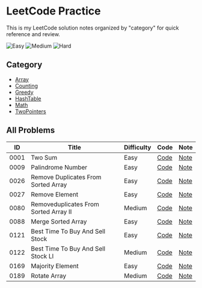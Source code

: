 # LeetCode Practice

This is my LeetCode solution notes organized by "category" for quick reference and review.


![Easy](https://img.shields.io/badge/Easy-7-44cc11)
![Medium](https://img.shields.io/badge/Medium-3-ffa500)
![Hard](https://img.shields.io/badge/Hard-0-d73a4a)


## Category

- [Array](./Array/README.md)
- [Counting](./Counting/README.md)
- [Greedy](./Greedy/README.md)
- [HashTable](./HashTable/README.md)
- [Math](./Math/README.md)
- [TwoPointers](./TwoPointers/README.md)

## All Problems

| ID | Title | Difficulty | Code | Note |
|----|-------|------------|------|------|
| 0001 | Two Sum | Easy | [Code](HashTable/0001-two-sum/solution.js) | [Note](HashTable/0001-two-sum/README.md) |
| 0009 | Palindrome Number | Easy | [Code](Math/0009-palindrome-number/solution.js) | [Note](Math/0009-palindrome-number/README.md) |
| 0026 | Remove Duplicates From Sorted Array | Easy | [Code](TwoPointers/0026-remove-duplicates-from-sorted-array/solution.js) | [Note](TwoPointers/0026-remove-duplicates-from-sorted-array/README.md) |
| 0027 | Remove Element | Easy | [Code](TwoPointers/0027-remove-element/solution.js) | [Note](TwoPointers/0027-remove-element/README.md) |
| 0080 | Removeduplicates From Sorted Array II | Medium | [Code](TwoPointers/0080-removeduplicates-from-sorted-array-II/solution.js) | [Note](TwoPointers/0080-removeduplicates-from-sorted-array-II/README.md) |
| 0088 | Merge Sorted Array | Easy | [Code](TwoPointers/0088-merge-sorted-array/solution.js) | [Note](TwoPointers/0088-merge-sorted-array/README.md) |
| 0121 | Best Time To Buy And Sell Stock | Easy | [Code](Array/0121-best-time-to-buy-and-sell-stock/solution.js) | [Note](Array/0121-best-time-to-buy-and-sell-stock/README.md) |
| 0122 | Best Time To Buy And Sell Stock Ll | Medium | [Code](Greedy/0122-best-time-to-buy-and-sell-stock-ll/solution.js) | [Note](Greedy/0122-best-time-to-buy-and-sell-stock-ll/README.md) |
| 0169 | Majority Element | Easy | [Code](Counting/0169-majority-element/solution.js) | [Note](Counting/0169-majority-element/README.md) |
| 0189 | Rotate Array | Medium | [Code](TwoPointers/0189-rotate-array/solution.js) | [Note](TwoPointers/0189-rotate-array/README.md) |
